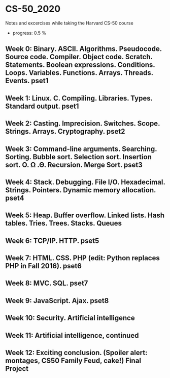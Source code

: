 # CS-50_2020

Notes and excercises while taking the Harvard CS-50 course

- progress: 0.5 %

## Week 0: Binary. ASCII. Algorithms. Pseudocode. Source code. Compiler. Object code. Scratch. Statements. Boolean expressions. Conditions. Loops. Variables. Functions. Arrays. Threads. Events. pset1

## Week 1: Linux. C. Compiling. Libraries. Types. Standard output. pset1

## Week 2: Casting. Imprecision. Switches. Scope. Strings. Arrays. Cryptography. pset2

## Week 3: Command-line arguments. Searching. Sorting. Bubble sort. Selection sort. Insertion sort. O. Ω .Θ. Recursion. Merge Sort. pset3

## Week 4: Stack. Debugging. File I/O. Hexadecimal. Strings. Pointers. Dynamic memory allocation. pset4

## Week 5: Heap. Buffer overflow. Linked lists. Hash tables. Tries. Trees. Stacks. Queues

## Week 6: TCP/IP. HTTP. pset5

## Week 7: HTML. CSS. PHP (edit: Python replaces PHP in Fall 2016). pset6

## Week 8: MVC. SQL. pset7

## Week 9: JavaScript. Ajax. pset8

## Week 10: Security. Artificial intelligence

## Week 11: Artificial intelligence, continued

## Week 12: Exciting conclusion. (Spoiler alert: montages, CS50 Family Feud, cake!) Final Project
